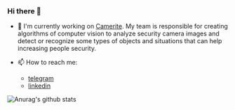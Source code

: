 ### Hi there 👋

- 🔭 I'm currently working on [Camerite](https://camerite.com/). My team is responsible for creating algorithms of computer vision to analyze security camera images and detect or recognize some types of objects and situations that can help increasing people security.

- 📫 How to reach me:
  - [telegram](https://telegram.me/ezequielmramos)
  - [linkedin](https://www.linkedin.com/in/ezequiel-ramos-915ba677/)

<!--
**ezequielramos/ezequielramos** is a ✨ _special_ ✨ repository because its `README.md` (this file) appears on your GitHub profile.

Here are some ideas to get you started:

- 🔭 I’m currently working on ...
- 🌱 I’m currently learning ...
- 👯 I’m looking to collaborate on ...
- 🤔 I’m looking for help with ...
- 💬 Ask me about ...
- 📫 How to reach me: ...
- 😄 Pronouns: ...
- ⚡ Fun fact: ...
-->

![Anurag's github stats](https://github-readme-stats.vercel.app/api?username=ezequielramos&show_icons=true)
